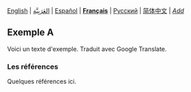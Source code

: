 [English](README.md) | [العَرَبِيَّة](README-ar.md) | [Español](README-es.md) | **[Français](README-fr.md)** | [Русский](README-ru.md) | [简体中文](README-zh-Hans.md) | *[Add](https://github.com/markdown-localization/mdlm-spec#workflow)* <!-- l10n:select -->

<!-- l10n:p
## Example A

Here is a text of example.
l10n:p -->

## Exemple A

Voici un texte d'exemple. Traduit avec Google Translate.

<!-- l10n:p
### References

Some references here.
l10n:p -->

### Les références

Quelques références ici.
